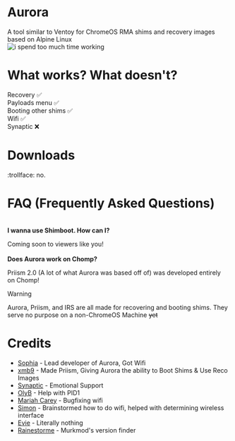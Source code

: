 # Aurora
A tool similar to Ventoy for ChromeOS RMA shims and recovery images based on Alpine Linux<br>
![i spend too much time working](https://hackatime-badge.hackclub.com/U085HGVQE9F/Aurora)
# What works? What doesn't?
Recovery :white_check_mark:<br>
Payloads menu :white_check_mark:<br>
Booting other shims :white_check_mark:<br>
Wifi :white_check_mark:<br>
Synaptic :x:<br>

# Downloads
:trollface: no.

# FAQ (Frequently Asked Questions)
<br><b>I wanna use Shimboot. How can I?</b>

Coming soon to viewers like you!<br><br>
<b>Does Aurora work on Chomp?</b>

  Priism 2.0 (A lot of what Aurora was based off of) was developed entirely on Chomp!
> [!WARNING]
> Aurora, Priism, and IRS are all made for recovering and booting shims. They serve no purpose on a non-ChromeOS Machine ~~yet~~

# Credits
- [Sophia](https://discord.com/users/1012095822957133976) - Lead developer of Aurora, Got Wifi
- [xmb9](https://discord.com/users/988950574387068968) - Made Priism, Giving Aurora the ability to Boot Shims & Use Reco Images
- [Synaptic](https://discord.com/users/405896057139232778) - Emotional Support
- [OlyB](https://discord.com/users/476169716998733834) - Help with PID1
- [Mariah Carey](https://discord.com/users/555864478504189956) - Bugfixing wifi
- [Simon](https://discord.com/users/1001820177731686500) - Brainstormed how to do wifi, helped with determining wireless interface
- [Evie](https://discord.com/users/917886650951008276) - Literally nothing
- [Rainestorme](https://github.com/rainestorme) - Murkmod's version finder
